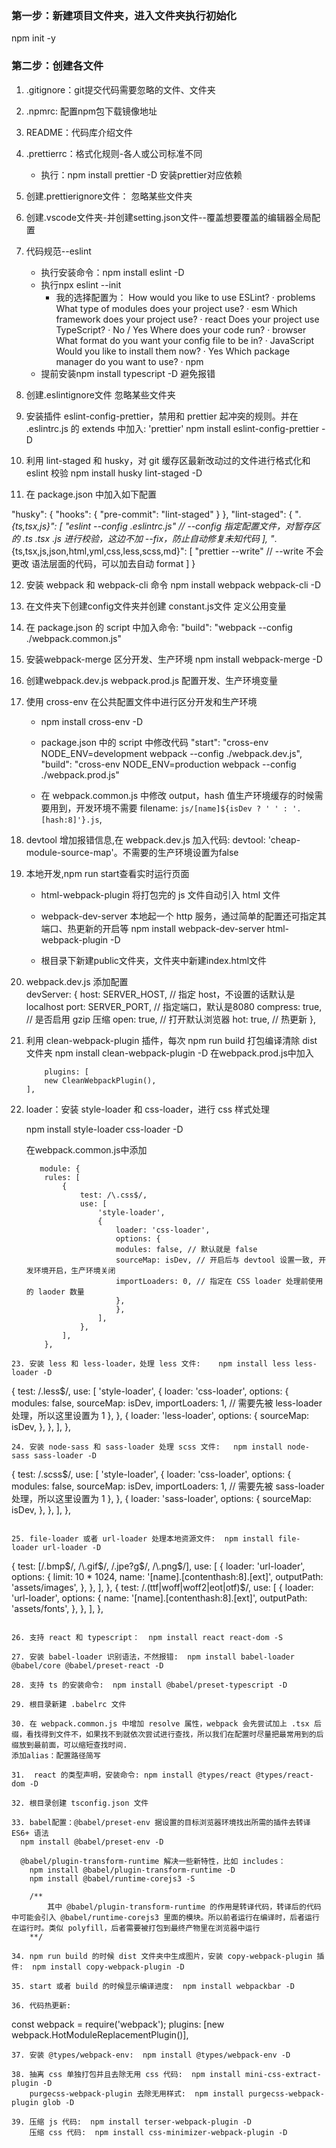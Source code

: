 ### 第一步：新建项目文件夹，进入文件夹执行初始化
npm init -y

### 第二步：创建各文件
1. .gitignore：git提交代码需要忽略的文件、文件夹

2. .npmrc: 配置npm包下载镜像地址

3. README：代码库介绍文件

4. .prettierrc：格式化规则-各人或公司标准不同
    - 执行：npm install prettier -D  安装prettier对应依赖

5. 创建.prettierignore文件： 忽略某些文件夹

6. 创建.vscode文件夹-并创建setting.json文件--覆盖想要覆盖的编辑器全局配置

7. 代码规范--eslint
    - 执行安装命令：npm install eslint -D
    - 执行npx eslint --init
        - 我的选择配置为：
            How would you like to use ESLint? · problems
            What type of modules does your project use? · esm
            Which framework does your project use? · react
            Does your project use TypeScript? · No / Yes
            Where does your code run? · browser
            What format do you want your config file to be in? · JavaScript
            Would you like to install them now? · Yes
            Which package manager do you want to use? · npm
    - 提前安装npm install typescript -D  避免报错

8. 创建.eslintignore文件 忽略某些文件夹

9. 安装插件 eslint-config-prettier，禁用和 prettier 起冲突的规则。并在 .eslintrc.js 的 extends 中加入:  'prettier'
    npm install eslint-config-prettier -D

10. 利用 lint-staged 和 husky，对 git 缓存区最新改动过的文件进行格式化和 eslint 校验
    npm install husky lint-staged -D

11. 在 package.json 中加入如下配置

  "husky": {
   "hooks": {
     "pre-commit": "lint-staged"
   }
 },
 "lint-staged": {
   "*.{ts,tsx,js}": [
     "eslint --config .eslintrc.js" // --config 指定配置文件，对暂存区的 .ts .tsx .js 进行校验，这边不加 --fix，防止自动修复未知代码
   ],
   "*.{ts,tsx,js,json,html,yml,css,less,scss,md}": [
     "prettier --write" // --write 不会更改 语法层面的代码，可以加去自动 format
   ]
 }

12. 安装 webpack 和 webpack-cli 命令
    npm install webpack webpack-cli -D

13. 在文件夹下创建config文件夹并创建 constant.js文件 定义公用变量

14. 在 package.json 的 script 中加入命令:   "build": "webpack --config ./webpack.common.js"

15. 安装webpack-merge 区分开发、生产环境
    npm install webpack-merge -D

16. 创建webpack.dev.js   webpack.prod.js 配置开发、生产环境变量

17. 使用 cross-env 在公共配置文件中进行区分开发和生产环境
    - npm install cross-env -D
    - package.json 中的 script 中修改代码
        "start": "cross-env NODE_ENV=development webpack --config ./webpack.dev.js",
        "build": "cross-env NODE_ENV=production webpack --config ./webpack.prod.js"

    - 在 webpack.common.js 中修改 output，hash 值生产环境缓存的时候需要用到，开发环境不需要
        filename: `js/[name]${isDev ? ' ' : '.[hash:8]'}.js`,

18. devtool 增加报错信息,在 webpack.dev.js 加入代码:  devtool: 'cheap-module-source-map'。不需要的生产环境设置为false

19. 本地开发,npm run start查看实时运行页面
    - html-webpack-plugin 将打包完的 js 文件自动引入 html 文件
    - webpack-dev-server 本地起一个 http 服务，通过简单的配置还可指定其端口、热更新的开启等
    npm install webpack-dev-server html-webpack-plugin -D

    - 根目录下新建public文件夹，文件夹中新建index.html文件

20. webpack.dev.js 添加配置  
    devServer: {
        host: SERVER_HOST, // 指定 host，不设置的话默认是 localhost
        port: SERVER_PORT, // 指定端口，默认是8080
        compress: true, // 是否启用 gzip 压缩
        open: true, // 打开默认浏览器
        hot: true, // 热更新
    },

21. 利用 clean-webpack-plugin 插件，每次 npm run build 打包编译清除 dist 文件夹
    npm install clean-webpack-plugin -D
    在webpack.prod.js中加入   
    ```
        plugins: [
        new CleanWebpackPlugin(),
    ],
    ```
22. loader：安装 style-loader 和 css-loader，进行 css 样式处理

    npm install style-loader css-loader -D

    在webpack.common.js中添加
    ```
       module: {
        rules: [
            {
                test: /\.css$/,
                use: [
                    'style-loader',
                    {
                        loader: 'css-loader',
                        options: {
                        modules: false, // 默认就是 false
                        sourceMap: isDev, // 开启后与 devtool 设置一致, 开发环境开启，生产环境关闭
                        importLoaders: 0, // 指定在 CSS loader 处理前使用的 laoder 数量
                        },
                        },
                    ],
                },
            ],
        },
  ```
23. 安装 less 和 less-loader，处理 less 文件:    npm install less less-loader -D
```
 {
    test: /\.less$/,
    use: [
      'style-loader',
      {
        loader: 'css-loader',
        options: {
          modules: false,
          sourceMap: isDev,
          importLoaders: 1, // 需要先被 less-loader 处理，所以这里设置为 1
        },
      },
      {
        loader: 'less-loader',
        options: {
          sourceMap: isDev,
        },
      },
    ],
  },
```
24. 安装 node-sass 和 sass-loader 处理 scss 文件:   npm install node-sass sass-loader -D
```
   {
    test: /\.scss$/,
      use: [
        'style-loader',
        {
          loader: 'css-loader',
          options: {
            modules: false,
            sourceMap: isDev,
            importLoaders: 1, // 需要先被 sass-loader 处理，所以这里设置为 1
          },
        },
        {
          loader: 'sass-loader',
          options: {
            sourceMap: isDev,
          },
        },
      ],
    },
```

25. file-loader 或者 url-loader 处理本地资源文件:  npm install file-loader url-loader -D
```
  {
     test: [/\.bmp$/, /\.gif$/, /\.jpe?g$/, /\.png$/],
     use: [
       {
         loader: 'url-loader',
         options: {
           limit: 10 * 1024,
           name: '[name].[contenthash:8].[ext]',
           outputPath: 'assets/images',
         },
       },
     ],
   },
   {
     test: /\.(ttf|woff|woff2|eot|otf)$/,
     use: [
       {
         loader: 'url-loader',
         options: {
           name: '[name].[contenthash:8].[ext]',
          outputPath: 'assets/fonts',
        },
      },
    ],
  },
```

26. 支持 react 和 typescript：  npm install react react-dom -S

27. 安装 babel-loader 识别语法，不然报错:  npm install babel-loader @babel/core @babel/preset-react -D

28. 支持 ts 的安装命令:  npm install @babel/preset-typescript -D

29. 根目录新建 .babelrc 文件

30. 在 webpack.common.js 中增加 resolve 属性，webpack 会先尝试加上 .tsx 后缀，看找得到文件不，如果找不到就依次尝试进行查找，所以我们在配置时尽量把最常用到的后缀放到最前面，可以缩短查找时间.
添加alias：配置路径简写

31.  react 的类型声明，安装命令: npm install @types/react @types/react-dom -D

32. 根目录创建 tsconfig.json 文件

33. babel配置：@babel/preset-env 据设置的目标浏览器环境找出所需的插件去转译 ES6+ 语法
  npm install @babel/preset-env -D

  @babel/plugin-transform-runtime 解决一些新特性，比如 includes：  
    npm install @babel/plugin-transform-runtime -D
    npm install @babel/runtime-corejs3 -S

    /**
        其中 @babel/plugin-transform-runtime 的作用是转译代码，转译后的代码中可能会引入 @babel/runtime-corejs3 里面的模块。所以前者运行在编译时，后者运行在运行时。类似 polyfill，后者需要被打包到最终产物里在浏览器中运行
    **/

34. npm run build 的时候 dist 文件夹中生成图片，安装 copy-webpack-plugin 插件:  npm install copy-webpack-plugin -D

35. start 或者 build 的时候显示编译进度:  npm install webpackbar -D

36. 代码热更新:
```
  const webpack = require('webpack');
  plugins: [new webpack.HotModuleReplacementPlugin()],
```
37. 安装 @types/webpack-env:  npm install @types/webpack-env -D

38. 抽离 css 单独打包并且去除无用 css 代码:  npm install mini-css-extract-plugin -D
    purgecss-webpack-plugin 去除无用样式:  npm install purgecss-webpack-plugin glob -D

39. 压缩 js 代码:  npm install terser-webpack-plugin -D
    压缩 css 代码:  npm install css-minimizer-webpack-plugin -D










